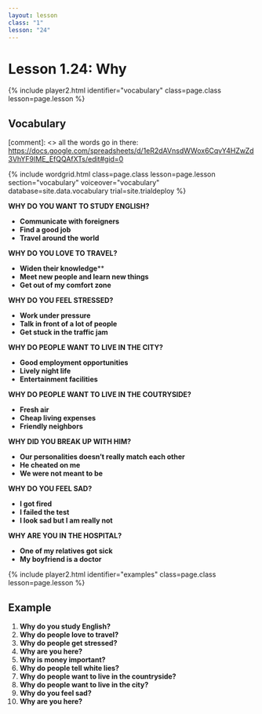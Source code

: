 ```yaml
---
layout: lesson
class: "1"
lesson: "24"
---
```



# Lesson 1.24: Why


{% include player2.html identifier="vocabulary" class=page.class lesson=page.lesson %}
## Vocabulary 

[comment]: <>  all the words go in there: https://docs.google.com/spreadsheets/d/1eR2dAVnsdWWox6CqvY4HZwZd3VhYF9IME_EfQQAfXTs/edit#gid=0

{% include wordgrid.html 
		class=page.class 
		lesson=page.lesson 
		section="vocabulary"
		voiceover="vocabulary"
		database=site.data.vocabulary 
		trial=site.trialdeploy %}
		
**WHY DO YOU WANT TO STUDY ENGLISH?**

-  **Communicate with foreigners**
-  **Find a good job** 
-  **Travel around the world**   

**WHY DO YOU LOVE TO TRAVEL?**

-  **Widen their knowledge**** 
-  **Meet new people and learn new things**
-  **Get out of my comfort zone**
   
**WHY DO YOU FEEL STRESSED?**

-  **Work under pressure** 
-  **Talk in front of a lot of people** 
-  **Get stuck in the traffic jam**    

**WHY DO PEOPLE WANT TO LIVE IN THE CITY?**

- **Good employment opportunities** 
- **Lively night life** 
- **Entertainment facilities** 

**WHY DO PEOPLE WANT TO LIVE IN THE COUTRYSIDE?**

- **Fresh air**
- **Cheap living expenses**
- **Friendly neighbors** 

**WHY DID YOU BREAK UP WITH HIM?**

-  **Our personalities doesn’t really match each other** 
-  **He cheated on me** 
-  **We were not meant to be**    

**WHY DO YOU FEEL SAD?**
-  **I got fired**
-  **I failed the test** 
-  **I look sad but I am really not**    

**WHY ARE YOU IN THE HOSPITAL?**

-  **One of my relatives got sick** 
-  **My boyfriend is a doctor** 




{% include player2.html identifier="examples" class=page.class lesson=page.lesson %}

## Example
1. **Why do you study English?**
2. **Why do people love to travel?**
3.  **Why do people get stressed?**
4.  **Why are you here?**
5.  **Why is money important?**
6.  **Why do people tell white lies?**
7.  **Why do people want to live in the countryside?**
8.  **Why do people want to live in the city?**
9. **Why do you feel sad?**
10. **Why are you here?**